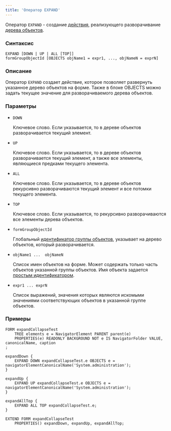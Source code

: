 ```yaml
---
title: 'Оператор EXPAND'
---
```


Оператор `EXPAND` - создание [действия](Actions.md), реализующего разворачивание [дерева объектов](Object_blocks/#tree).

### Синтаксис
```
EXPAND [DOWN | UP | ALL [TOP]]
formGroupObjectId [OBJECTS objName1 = expr1, ..., objNameN = exprN]
```
### Описание

Оператор `EXPAND` создает действие, которое позволяет развернуть указанное дерево объектов на форме. Также в блоке OBJECTS можно задать текущее значение для разворачиваемого дерева объектов.

### Параметры

- `DOWN`

    Ключевое слово. Если указывается, то в дереве объектов разворачивается текущий элемент.

- `UP`

  Ключевое слово. Если указывается, то в дереве объектов разворачивается текущий элемент, а также все элементы, являющиеся предками текущего элемента.

- `ALL`

    Ключевое слово. Если указывается, то в дереве объектов рекурсивно разворачиваются текущий элемент и все потомки текущего элемента.

- `TOP`

    Ключевое слово. Если указывается, то рекурсивно разворачиваются все элементы дерева объектов.

- `formGroupObjectId`

    Глобальный [идентификатор группы объектов](IDs.md#groupobjectid), указывает на дерево объектов, который разворачивается.

- `objName1 ...  objNameN`

    Список имен объектов на форме. Может содержать только часть объектов указанной группы объектов. Имя объекта задается [простым идентификатором](IDs.md#id).

- `expr1 ... exprN`

    Список выражений, значения которых являются искомыми значениями соответствующих объектов в указанной группе объектов.

### Примеры

```lsf
FORM expandCollapseTest
    TREE elements e = NavigatorElement PARENT parent(e)
    PROPERTIES(e) READONLY BACKGROUND NOT e IS NavigatorFolder VALUE, canonicalName, caption
;

expandDown {
    EXPAND DOWN expandCollapseTest.e OBJECTS e = navigatorElementCanonicalName('System.administration');
}

expandUp {
    EXPAND UP expandCollapseTest.e OBJECTS e = navigatorElementCanonicalName('System.administration');
}

expandAllTop {
    EXPAND ALL TOP expandCollapseTest.e;
}

EXTEND FORM expandCollapseTest
    PROPERTIES() expandDown, expandUp, expandAllTop;
```
